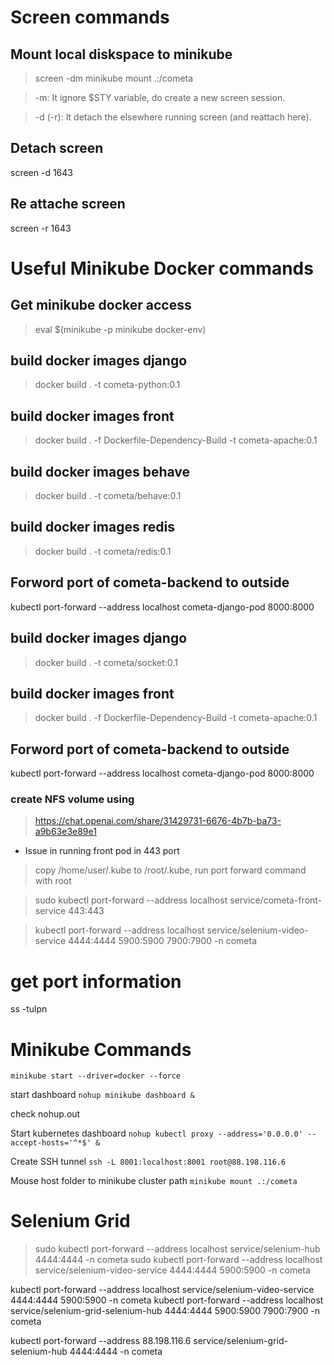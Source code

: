 # Screen commands 
## Mount local diskspace to minikube 
> screen -dm minikube mount .:/cometa

> -m: It ignore $STY variable, do create a new screen session.

> -d (-r): It detach the elsewhere running screen (and reattach here).
## Detach screen
screen -d 1643
## Re attache screen
screen -r 1643

# Useful Minikube Docker commands
## Get minikube docker access 
> eval $(minikube -p minikube docker-env)

## build docker images django
> docker build . -t cometa-python:0.1
## build docker images front
> docker build . -f Dockerfile-Dependency-Build -t cometa-apache:0.1

## build docker images behave
> docker build . -t cometa/behave:0.1

## build docker images redis
> docker build . -t cometa/redis:0.1

## Forword port of cometa-backend to outside
kubectl port-forward --address localhost cometa-django-pod 8000:8000

## build docker images django
> docker build . -t cometa/socket:0.1

## build docker images front
> docker build . -f Dockerfile-Dependency-Build -t cometa-apache:0.1


## Forword port of cometa-backend to outside
kubectl port-forward --address localhost cometa-django-pod 8000:8000

### create NFS volume using 
> https://chat.openai.com/share/31429731-6676-4b7b-ba73-a9b63e3e89e1

* Issue in running front pod in 443 port
> copy /home/user/.kube to /root/.kube, run port forward command with root

> sudo kubectl port-forward --address localhost service/cometa-front-service 443:443


> kubectl port-forward --address localhost service/selenium-video-service 4444:4444 5900:5900 7900:7900 -n cometa







# get port information
 ss -tulpn



# Minikube Commands
   ```minikube start --driver=docker --force```

start dashboard
    ```nohup minikube dashboard &```

check nohup.out

Start kubernetes dashboard
    ```nohup kubectl proxy --address='0.0.0.0' --accept-hosts='^*$' &```

Create SSH tunnel
    ```ssh -L 8001:localhost:8001 root@88.198.116.6```

Mouse host folder to minikube cluster path
    ```minikube mount .:/cometa```


# Selenium Grid

> sudo kubectl port-forward --address localhost service/selenium-hub 4444:4444 -n cometa
> sudo kubectl port-forward --address localhost service/selenium-video-service 4444:4444 5900:5900 -n cometa

kubectl port-forward --address localhost service/selenium-video-service 4444:4444 5900:5900 -n cometa
kubectl port-forward --address localhost service/selenium-grid-selenium-hub 4444:4444 5900:5900 7900:7900 -n cometa

kubectl port-forward --address 88.198.116.6 service/selenium-grid-selenium-hub 4444:4444 -n cometa